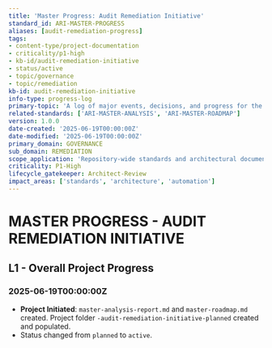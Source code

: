 ```yaml
---
title: 'Master Progress: Audit Remediation Initiative'
standard_id: ARI-MASTER-PROGRESS
aliases: [audit-remediation-progress]
tags:
- content-type/project-documentation
- criticality/p1-high
- kb-id/audit-remediation-initiative
- status/active
- topic/governance
- topic/remediation
kb-id: audit-remediation-initiative
info-type: progress-log
primary-topic: 'A log of major events, decisions, and progress for the Audit Remediation Initiative.'
related-standards: ['ARI-MASTER-ANALYSIS', 'ARI-MASTER-ROADMAP']
version: 1.0.0
date-created: '2025-06-19T00:00:00Z'
date-modified: '2025-06-19T00:00:00Z'
primary_domain: GOVERNANCE
sub_domain: REMEDIATION
scope_application: 'Repository-wide standards and architectural documents'
criticality: P1-High
lifecycle_gatekeeper: Architect-Review
impact_areas: ['standards', 'architecture', 'automation']
---
```

# MASTER PROGRESS - AUDIT REMEDIATION INITIATIVE

## L1 - Overall Project Progress

### 2025-06-19T00:00:00Z
- **Project Initiated**: `master-analysis-report.md` and `master-roadmap.md` created. Project folder `-audit-remediation-initiative-planned` created and populated.
- Status changed from `planned` to `active`. 